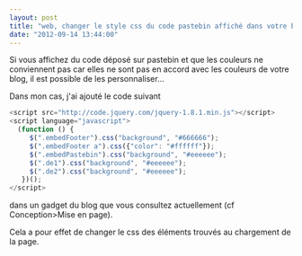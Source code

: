 ```yaml
---
layout: post
title: "web, changer le style css du code pastebin affiché dans votre blog"
date: "2012-09-14 13:44:00"
---
```

Si vous affichez du code déposé sur pastebin et que les couleurs ne conviennent pas car elles ne sont pas en accord avec les couleurs de votre blog, il est possible de les personnaliser...

Dans mon cas, j'ai ajouté le code suivant 


```javascript
<script src="http://code.jquery.com/jquery-1.8.1.min.js"></script>
<script language="javascript">
  (function () {
     $(".embedFooter").css("background", "#666666");
     $(".embedFooter a").css({"color": "#ffffff"});
     $(".embedPastebin").css("background", "#eeeeee");
     $(".de1").css("background", "#eeeeee");
     $(".de2").css("background", "#eeeeee");
   })();
</script>
```

dans un gadget du blog que vous consultez actuellement (cf Conception>Mise en page).

Cela a pour effet de changer le css des éléments trouvés au chargement de la page.
